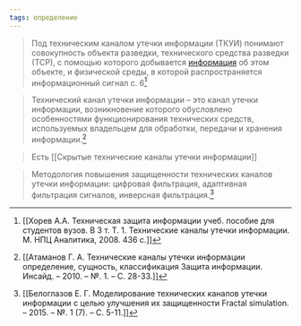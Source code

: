 ```yaml
---
tags: определение
---
```


>Под техническим каналом утечки информации (ТКУИ) понимают совокупность объекта разведки, технического средства разведки (ТСР), с помощью которого добывается [информация](Информация.md) об этом объекте, и физической среды, в которой распространяется информационный сигнал
>с. 6[^1]

[^1]:[[Хорев А.А. Техническая защита информации учеб. пособие для студентов вузов. В 3 т. Т. 1. Технические каналы утечки информации. М. НПЦ Аналитика, 2008. 436 с.]]

>Технический канал утечки информации – это канал утечки информации, возникновение которого обусловлено особенностями функционирования технических средств, используемых владельцем для обработки, передачи и хранения информации.[^2]


[^2]:[[Атаманов Г. А. Технические каналы утечки информации определение, сущность, классификация Защита информации. Инсайд. – 2010. – №. 1. – С. 28-33.]]

>Есть [[Cкрытые технические каналы утечки информации]]

>Методология повышения защищенности технических каналов утечки информации: цифровая фильтрация, адаптивная фильтрация сигналов, инверсная фильтрация.[^3]

[^3]:[[Белоглазов Е. Г. Моделирование технических каналов утечки информации с целью улучшения их защищенности Fractal simulation. – 2015. – №. 1 (7). – С. 5-11.]]

